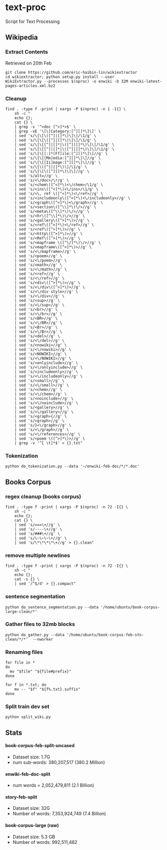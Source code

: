 # text-proc
Script for Text Processing

## Wikipedia 
### Extract Contents
Retrieved on 20th Feb
```
git clone https://github.com/eric-haibin-lin/wikiextractor
cd wikiextractor; python setup.py install --user
WikiExtractor.py --processes $(nproc) -o enwiki -b 32M enwiki-latest-pages-articles.xml.bz2
```
### Cleanup
```
find . -type f -print | xargs -P $(nproc) -n 1 -I{} \
    sh -c "
    echo {};
    cat {} \
    | grep -v '^<doc [^>]*>$' \
    | grep -vE '\[\[Category:[^][]*\]\]' \
    | sed 's/\[\[\([^]|[]*\)\]\]/\1/g' \
    | sed 's/\[\[\([^]|[]*\)\]\]/\1/g' \
    | sed 's/\[\[[^]|[]*|\([^]|[]*\)\]\]/\1/g' \
    | sed 's/\[\[[^]|[]*|\([^]|[]*\)\]\]/\1/g' \
    | sed 's/\[\[[:]*[Ff]ile:[^][]*\]\]//g' \
    | sed 's/\[\[[Mm]edia:[^][]*\]\]//g' \
    | sed 's/\[\[[Ii]mage:[^][]*\]\]//g' \
    | sed 's/\[\([^]|[]*\)\]/\1/g' \
    | sed 's/\[\[\([^][]*\)\]\]//g' \
    | sed 's/alt=//g' \
    | sed 's/<\/doc>/\r/g' \
    | sed 's/<chem\([^<]*\)<\/chem>/\1/g' \
    | sed 's/<ins\([^<]*\)<\/ins>/\1/g' \
    | sed 's/<\, ref \([^<]*\)<\/ref>//g' \
    | sed 's/<includeonly\([^<]*\)<\/includeonly>//g' \
    | sed 's/<graph\([^<]*\)<\/graph>//g' \
    | sed 's/<section\([^\\]*\)\/>//g' \
    | sed 's/<meta\([^\\]*\)\/>//g' \
    | sed 's/<hr\([^\\]*\)\/>//g' \
    | sed 's/<gallery\([^>]*\)>//g' \
    | sed 's/<ref\([^<]*\)<\/ref>//g' \
    | sed 's/<ref\([^>]*\)>//g' \
    | sed 's/<http\([^>]*\)>//g' \
    | sed 's/<Ref\([^>]*\)>//g' \
    | sed 's/<mapframe \([^\/]*\)\/>//g' \
    | sed 's/<mapframe\([^>]*\)>//g' \
    | sed 's/<\/mapframe>//g' \
    | sed 's/<poem>//g' \
    | sed 's/<\/poem>//g' \
    | sed 's/<math>//g' \
    | sed 's/<\/math>//g' \
    | sed 's/<ref>//g' \
    | sed 's/<\/ref>//g' \
    | sed 's/<div\([^>]*\)>//g' \
    | sed 's/<\/div\([^>]*\)>//g' \
    | sed 's/<\/div style>//g' \
    | sed 's/<\/div>//g' \
    | sed 's/<sup>//g' \
    | sed 's/<\/sup>//g' \
    | sed 's/<br>//g' \
    | sed 's/<\/br>//g' \
    | sed 's/<BR>//g' \
    | sed 's/<\/BR>//g' \
    | sed 's/<Br>//g' \
    | sed 's/<\/Br>//g' \
    | sed 's/<del>//g' \
    | sed 's/<\/del>//g' \
    | sed 's/<nowiki>//g' \
    | sed 's/<\/nowiki>//g' \
    | sed 's/<NOWIKI>//g' \
    | sed 's/<\/NOWIKI>//g' \
    | sed 's/<onlyinclude>//g' \
    | sed 's/<\/onlyinclude>//g' \
    | sed 's/<includeonly>//g' \
    | sed 's/<\/includeonly>//g' \
    | sed 's/<small>//g' \
    | sed 's/<\/small>//g' \
    | sed 's/<chem>//g' \
    | sed 's/<\/chem>//g' \
    | sed 's/<noinclude>//g' \
    | sed 's/<\/noinclude>//g' \
    | sed 's/<gallery>//g' \
    | sed 's/<\/gallery>//g' \
    | sed 's/<graph>{//g' \
    | sed 's/<graph>//g' \
    | sed 's/}<\/graph>//g' \
    | sed 's/<\/graph>//g' \
    | sed 's/<\/references>//g' \
    | sed 's/<poem \([^>]*\)>//g' \
    | grep -v '^[ \t]*$' > {}.txt"
```
### Tokenization
```
python do_tokenization.py --data '~/enwiki-feb-doc/*/*.doc'
```

## Books Corpus

### regex cleanup (books corpus)
```
find . -type f -print | xargs -P $(nproc) -n 72 -I{} \
    sh -c "
    echo {};
    cat {} \
    | sed 's/===\+//g' \
    | sed 's/----\+//g' \
    | sed 's/###\+//g' \
    | sed 's/\~\~\~\+//g' \
    | sed 's/\*\*\*\*\+//g' > {}.clean"
```
### remove multiple newlines
```
find . -type f -print | xargs -P $(nproc) -n 72 -I{} \
    sh -c "
    echo {};
    cat -s {} \
    | sed '/^$/d' > {}.compact"
```
### sentence segmentation
```
python do_sentence_segmentation.py --data '/home/ubuntu/book-corpus-large-clean/*'
```
### Gather files to 32mb blocks
```
python do_gather.py --data '/home/ubuntu/book-corpus-feb-stn-clean/*/*'  --nworker
```
### Renaming files
```
for file in *
do
  mv "$file" "${file#prefix}"
done

for f in *.txt; do 
    mv -- "$f" "${f%.txt}.suffix"
done
```
### Split train dev set
```
python split_wiki.py
```

## Stats
#### book-corpus-feb-split-uncased
* Dataset size: 1.7G
* num sub-words:  380,207,517 (380.2 Million)

#### enwiki-feb-doc-split

* num words = 2,052,479,811 (2.1 Billion)

#### story-feb-split

* Dataset size: 32G
* Number of words:  7,353,924,749 (7.4 Billion)

#### book-corpus-large (raw)

* Dataset size: 5.3 GB
* Number of words: 992,511,482
